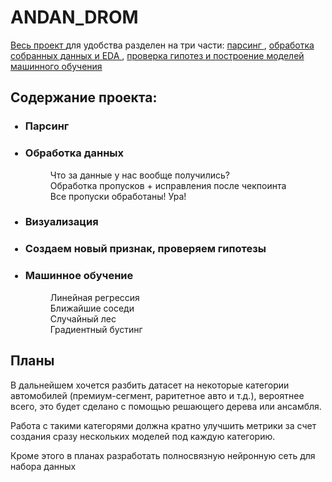 # ANDAN_DROM

<a href="https://github.com/segor14/andan_drom/blob/main/merged.ipynb" target="_blank"> Весь проект </a> для удобства разделен на три части: <a href="https://github.com/segor14/andan_drom/blob/main/Парсинг.ipynb" target="_blank"> парсинг </a>, <a href="https://github.com/segor14/andan_drom/blob/main/Обработка_и_визуализация.ipynb" target="_blank"> обработка собранных данных и EDA </a>, <a href="https://github.com/segor14/andan_drom/blob/main/Гипотезы_и_МО.ipynb" target="_blank"> проверка гипотез и построение моделей машинного обучения </a>


## Содержание проекта:
<ul>
  
###  <li> Парсинг</li>
###  <li>Обработка данных</li>
  
 <dl>
    <dd>Что за данные у нас вообще получились?</dd>
    <dd>Обработка пропусков + исправления после чекпоинта</dd>
    <dd>Все пропуски обработаны! Ура!</dd> 
 <dl>

###  <li>Визуализация</li>
###  <li>Создаем новый признак, проверяем гипотезы</li>
###  <li>Машинное обучение</li>
 <dl>
    <dd>Линейная регрессия</dd>
    <dd>Ближайшие соседи</dd>
    <dd>Случайный лес</dd>
    <dd>Градиентный бустинг</dd>
 </dl>
</ul>

## Планы
В дальнейшем хочется разбить датасет на некоторые категории автомобилей (премиум-сегмент, раритетное авто и т.д.), вероятнее всего, это будет сделано с помощью решающего дерева или ансамбля.

Работа с такими категорями должна кратно улучшить метрики за счет создания сразу нескольких моделей под каждую категорию.

Кроме этого в планах разработать полносвязную нейронную сеть для набора данных
